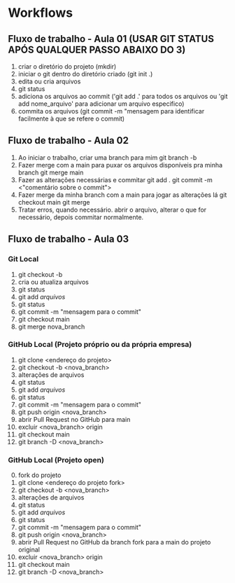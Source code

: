# Workflows

## Fluxo de trabalho - Aula 01 (USAR GIT STATUS APÓS QUALQUER PASSO ABAIXO DO 3)

1. criar o diretório do projeto (mkdir)
2. iniciar o git dentro do diretório criado (git init .)
3. edita ou cria arquivos
4. git status
5. adiciona os arquivos ao commit ('git add .' para todos os arquivos ou 'git add nome_arquivo' para adicionar um arquivo especifico)
6. commita os arquivos (git commit -m "mensagem para identificar facilmente à que se refere o commit)

## Fluxo de trabalho - Aula 02

1. Ao iniciar o trabalho, criar uma branch para mim					git branch -b <nome da branch>
2. Fazer merge com a main para puxar os arquivos disponíveis pra minha branch		git merge main
3. Fazer as alterações necessárias	 e commitar					git add .		git commit -m <"comentário sobre o commit">
4. Fazer merge da minha branch com a main para jogar as alterações lá			git checkout main	git merge <nome da branch>
5. Tratar erros, quando necessário.							abrir o arquivo, alterar o que for necessário, depois commitar normalmente.

## Fluxo de trabalho - Aula 03

### Git Local

1. git checkout -b <nova-branch>
2. cria ou atualiza arquivos
3. git status
4. git add *arquivos*
5. git status
6. git commit -m "mensagem para o commit"
7. git checkout main
8. git merge nova_branch

### GitHub Local (Projeto próprio ou da própria empresa)

1. git clone <endereço do projeto>
2. git checkout -b <nova_branch>
3. alterações de arquivos
4. git status
5. git add *arquivos*
6. git status
7. git commit -m "mensagem para o commit"
8. git push origin <nova_branch>
9. abrir Pull Request no GitHub para main
10. excluir <nova_branch> origin
11. git checkout main
12. git branch -D <nova_branch>

### GitHub Local (Projeto open)

0. fork do projeto
1. git clone <endereço do projeto fork>
2. git checkout -b <nova_branch>
3. alterações de arquivos
4. git status
5. git add *arquivos*
6. git status
7. git commit -m "mensagem para o commit"
8. git push origin <nova_branch>
9. abrir Pull Request no GitHub da branch fork para a main do projeto original 
10. excluir <nova_branch> origin
11. git checkout main
12. git branch -D <nova_branch>

